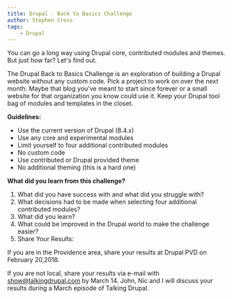 ```yaml
---
title: Drupal - Back to Basics Challenge
author: Stephen Cross
tags:
    - Drupal  
---
```

You can go a long way using Drupal core, contributed modules and themes. But just how far? Let's find out. 

The Drupal Back to Basics Challenge is an exploration of building a Drupal website without any custom code. Pick a project to work on over the next month. Maybe that blog you've meant to start since forever or a small website for that organization you know could use it. Keep your Drupal tool bag of modules and templates in the closet.

**Guidelines:**

* Use the current version of Drupal (8.4.x)
* Use any core and experimental modules
* Limit yourself to four additional contributed modules
* No custom code
* Use contributed or Drupal provided theme
* No additional theming (this is a hard one)

**What did you learn from this challenge?**

1. What did you have success with and what did you struggle with?
2. What decisions had to be made when selecting four additional contributed modules?
3. What did you learn?
4. What could be improved in the Drupal world to make the challenge easier?
5. Share Your Results:

If you are in the Providence area, share your results at Drupal PVD on February 20,2018. 

If you are not local, share your results via e-mail with show@talkingdrupal.com by March 14.   John, Nic and I will discuss your results during a March episode of Talking Drupal.  